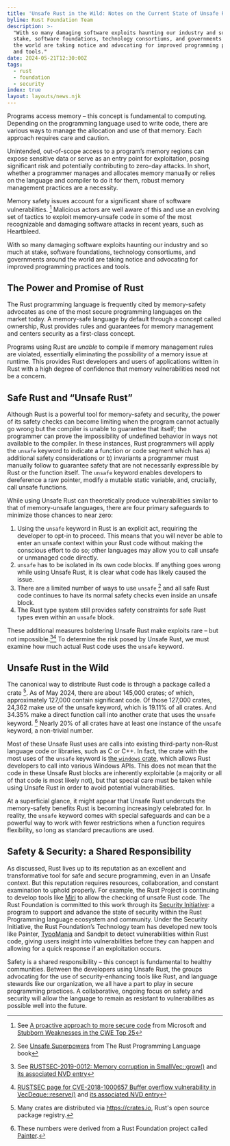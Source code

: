 ```yaml
---
title: 'Unsafe Rust in the Wild: Notes on the Current State of Unsafe Rust'
byline: Rust Foundation Team
description: >-
  "With so many damaging software exploits haunting our industry and so much at
  stake, software foundations, technology consortiums, and governments around
  the world are taking notice and advocating for improved programming practices
  and tools."
date: 2024-05-21T12:30:00Z
tags:
  - rust
  - foundation
  - security
index: true
layout: layouts/news.njk
---
```

Programs access memory – this concept is fundamental to computing. Depending on the programming language used to write code, there are various ways to manage the allocation and use of that memory. Each approach requires care and caution.

Unintended, out-of-scope access to a program’s memory regions can expose sensitive data or serve as an entry point for exploitation, posing significant risk and potentially contributing to zero-day attacks. In short, whether a programmer manages and allocates memory manually or relies on the language and compiler to do it for them, robust memory management practices are a necessity.

Memory safety issues account for a significant share of software vulnerabilities. [^1] Malicious actors are well aware of this and use an evolving set of tactics to exploit memory-unsafe code in some of the most recognizable and damaging software attacks in recent years, such as Heartbleed.

With so many damaging software exploits haunting our industry and so much at stake, software foundations, technology consortiums, and governments around the world are taking notice and advocating for improved programming practices and tools.

## The Power and Promise of Rust

The Rust programming language is frequently cited by memory-safety advocates as one of the most secure programming languages on the market today. A memory-safe language by default through a concept called ownership, Rust provides rules and guarantees for memory management and centers security as a first-class concept.

Programs using Rust are *unable* to compile if memory management rules are violated, essentially eliminating the possibility of a memory issue at runtime. This provides Rust developers and users of applications written in Rust with a high degree of confidence that memory vulnerabilities need not be a concern.

## Safe Rust and “Unsafe Rust”

Although Rust is a powerful tool for memory-safety and security, the power of its safety checks can become limiting when the program cannot actually go wrong but the compiler is unable to guarantee that itself; the programmer can prove the impossibility of undefined behavior in ways not available to the compiler. In these instances, Rust programmers will apply the `unsafe` keyword to indicate a function or code segment which has a) additional safety considerations or b) invariants a programmer must manually follow to guarantee safety that are not necessarily expressible by Rust or the function itself. The `unsafe` keyword enables developers to dereference a raw pointer, modify a mutable static variable, and, crucially, call unsafe functions.

While using Unsafe Rust can theoretically produce vulnerabilities similar to that of memory-unsafe languages, there are four primary safeguards to minimize those chances to near zero:

1. Using the `unsafe` keyword in Rust is an explicit act, requiring the developer to opt-in to proceed. This means that you will never be able to enter an unsafe context within your Rust code without making the conscious effort to do so; other languages may allow you to call unsafe or unmanaged code directly.
2. `unsafe` has to be isolated in its own code blocks. If anything goes wrong while using Unsafe Rust, it is clear what code has likely caused the issue.
3. There are a limited number of ways to use `unsafe` [^2] and all safe Rust code continues to have its normal safety checks even inside an unsafe block.
4. The Rust type system still provides safety constraints for safe Rust types even within an `unsafe` block.

These additional measures bolstering Unsafe Rust make exploits rare – but not impossible.[^3][^4] To determine the risk posed by Unsafe Rust, we must examine how much actual Rust code uses the `unsafe` keyword.

## Unsafe Rust in the Wild

The canonical way to distribute Rust code is through a package called a crate [^5]. As of May 2024, there are about 145,000 crates; of which, approximately 127,000 contain significant code. Of those 127,000 crates, 24,362 make use of the unsafe keyword, which is 19.11% of all crates. And 34.35% make a direct function call into another crate that uses the `unsafe` keyword. [^6] Nearly 20% of all crates have at least one instance of the `unsafe` keyword, a non-trivial number.

Most of these Unsafe Rust uses are calls into existing third-party non-Rust language code or libraries, such as C or C++. In fact, the crate with the most uses of the `unsafe` keyword is [the `windows` crate](https://crates.io/crates/windows), which allows Rust developers to call into various Windows APIs. This does not mean that the code in these Unsafe Rust blocks are inherently exploitable (a majority or all of that code is most likely not), but that special care must be taken while using Unsafe Rust in order to avoid potential vulnerabilities.

At a superficial glance, it might appear that Unsafe Rust undercuts the memory-safety benefits Rust is becoming increasingly celebrated for. In reality, the `unsafe` keyword comes with special safeguards and can be a powerful way to work with fewer restrictions when a function requires flexibility, so long as standard precautions are used.

## Safety & Security: a Shared Responsibility

As discussed, Rust lives up to its reputation as an excellent and transformative tool for safe and secure programming, even in an Unsafe context. But this reputation requires resources, collaboration, and constant examination to uphold properly. For example, the Rust Project is continuing to develop tools like [Miri](https://github.com/rust-lang/miri) to allow the checking of unsafe Rust code. The Rust Foundation is committed to this work through its [Security Initiative](https://foundation.rust-lang.org/tags/security%20initiative/): a program to support and advance the state of security within the Rust Programming language ecosystem and community. Under the Security Initiative, the Rust Foundation’s Technology team has developed new tools like Painter, [TypoMania](https://github.com/rustfoundation/typomania) and Sandpit to detect vulnerabilities within Rust code, giving users insight into vulnerabilities before they can happen and allowing for a quick response if an exploitation occurs.

Safety is a shared responsibility – this concept is fundamental to healthy communities. Between the developers using Unsafe Rust, the groups advocating for the use of security-enhancing tools like Rust, and language stewards like our organization, we all have a part to play in secure programming practices. A collaborative, ongoing focus on safety and security will allow the language to remain as resistant to vulnerabilities as possible well into the future.

[^1]: See <a href="https://msrc.microsoft.com/blog/2019/07/a-proactive-approach-to-more-secure-code/" title="A proactive approach to more secure code" target="_blank" rel="noopener">A proactive approach to more secure code</a> from Microsoft and <a href="https://cwe.mitre.org/top25/archive/2023/2023_stubborn_weaknesses.html" title="Common Weakness Enumeration (CWE)" target="_blank" rel="noopener">Stubborn Weaknesses in the CWE Top 25</a>

[^2]: See <a href="https://doc.rust-lang.org/book/ch19-01-unsafe-rust.html#unsafe-superpowers" title="Unsafe Rust" target="_blank" rel="noopener">Unsafe Superpowers</a> from The Rust Programming Language book

[^3]: See <a href="https://rustsec.org/advisories/RUSTSEC-2019-0012.html" title="RUSTSEC-2019-0012" target="_blank" rel="noopener">RUSTSEC-2019-0012: Memory corruption in SmallVec::grow()</a> and <a href="https://nvd.nist.gov/vuln/detail/CVE-2019-15554" title=" CVE-2019-15554 Detail" target="_blank" rel="noopener">its associated NVD entry</a>

[^4]: <a href="https://rustsec.org/advisories/CVE-2018-1000657.html" title="Buffer overflow vulnerability in VecDeque::reserve()" target="_blank" rel="noopener">RUSTSEC page for CVE-2018-1000657 Buffer overflow vulnerability in VecDeque::reserve()</a> and <a href="https://nvd.nist.gov/vuln/detail/CVE-2018-1000657">its associated NVD entry</a>

[^5]: Many crates are distributed via <a href="https://crates.io" title="crates.io: Rust Package Manager" target="_blank" rel="noopener">https://crates.io</a>, Rust's open source package registry.

[^6]: These numbers were derived from a Rust Foundation project called <a href="https://github.com/rustfoundation/painter" title="The Rust Foundation Project: Painter" target="_blank" rel="noopener">Painter</a>.
